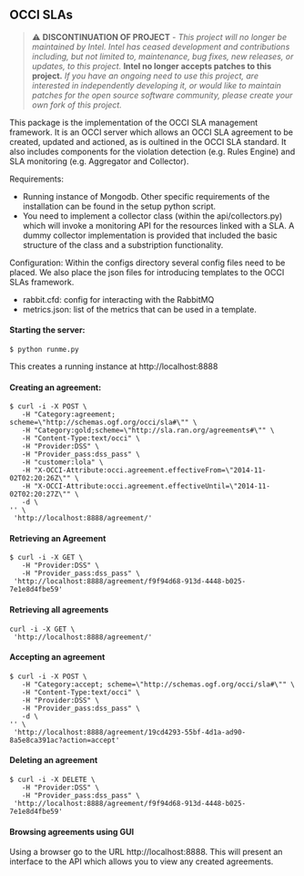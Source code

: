 ## OCCI SLAs

> :warning: **DISCONTINUATION OF PROJECT** - 
> *This project will no longer be maintained by Intel.
> Intel has ceased development and contributions including, but not limited to, maintenance, bug fixes, new releases, or updates, to this project.*
> **Intel no longer accepts patches to this project.**
> *If you have an ongoing need to use this project, are interested in independently developing it, or would like to maintain patches for the open source software community, please create your own fork of this project.*

This package is the implementation of the OCCI SLA management framework. 
It is an OCCI server which allows an OCCI SLA agreement to be created, updated and actioned, as is oultined in the OCCI SLA standard.
It also includes components for the violation detection (e.g. Rules Engine) and SLA monitoring (e.g. Aggregator and Collector).

Requirements:
* Running instance of Mongodb. Other specific requirements of the installation can be found in the setup python script.
* You need to implement a collector class (within the api/collectors.py) which will invoke a monitoring API for the resources linked with a SLA. A dummy collector implementation is provided that included the basic structure of the class and a substription functionality. 

Configuration:
Within the configs directory several config files need to be placed. We also place the json files for introducing templates to the OCCI SLAs framework.
* rabbit.cfd: config for interacting with the RabbitMQ
* metrics.json: list of the metrics that can be used in a template.


#### Starting the server:

    $ python runme.py
                     
This creates a running instance at http://localhost:8888

#### Creating an agreement:

    $ curl -i -X POST \
       -H "Category:agreement; scheme=\"http://schemas.ogf.org/occi/sla#\"" \
       -H "Category:gold;scheme=\"http://sla.ran.org/agreements#\"" \
       -H "Content-Type:text/occi" \
       -H "Provider:DSS" \
       -H "Provider_pass:dss_pass" \
       -H "customer:lola" \
       -H "X-OCCI-Attribute:occi.agreement.effectiveFrom=\"2014-11-02T02:20:26Z\"" \
       -H "X-OCCI-Attribute:occi.agreement.effectiveUntil=\"2014-11-02T02:20:27Z\"" \
       -d \
    '' \
     'http://localhost:8888/agreement/'

#### Retrieving an Agreement

    $ curl -i -X GET \
       -H "Provider:DSS" \
       -H "Provider_pass:dss_pass" \
     'http://localhost:8888/agreement/f9f94d68-913d-4448-b025-7e1e8d4fbe59'
     
#### Retrieving all agreements
    curl -i -X GET \
     'http://localhost:8888/agreement/'  

#### Accepting an agreement

    $ curl -i -X POST \
       -H "Category:accept; scheme=\"http://schemas.ogf.org/occi/sla#\"" \
       -H "Content-Type:text/occi" \
       -H "Provider:DSS" \
       -H "Provider_pass:dss_pass" \
       -d \
    '' \
     'http://localhost:8888/agreement/19cd4293-55bf-4d1a-ad90-8a5e8ca391ac?action=accept'

#### Deleting an agreement

    $ curl -i -X DELETE \
       -H "Provider:DSS" \
       -H "Provider_pass:dss_pass" \
     'http://localhost:8888/agreement/f9f94d68-913d-4448-b025-7e1e8d4fbe59'
 
#### Browsing agreements using GUI
Using a browser go to the URL http://localhost:8888.  This will present an interface to the API which allows you to view any created agreements.



                      
